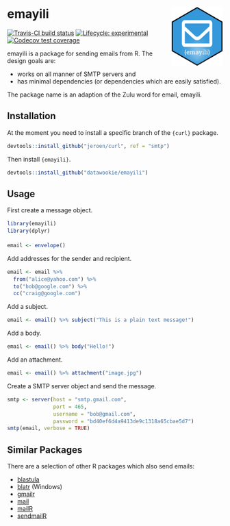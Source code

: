 
<!-- README.md is generated from README.Rmd. Please edit that file -->

# emayili <img src="docs/emayili-hex.png" align="right" alt="" width="120" />

[![Travis-CI build
status](https://travis-ci.org/datawookie/emayili.svg?branch=master)](https://travis-ci.org/datawookie/emayili)
[![Lifecycle:
experimental](https://img.shields.io/badge/lifecycle-experimental-orange.svg)](https://www.tidyverse.org/lifecycle/#experimental)
[![Codecov test
coverage](https://img.shields.io/codecov/c/github/r-lib/pkgdown/master.svg)](https://codecov.io/github/r-lib/pkgdown?branch=master)

emayili is a package for sending emails from R. The design goals are:

  - works on all manner of SMTP servers and
  - has minimal dependencies (or dependencies which are easily
    satisfied).

The package name is an adaption of the Zulu word for email, emayili.

## Installation

At the moment you need to install a specific branch of the `{curl}`
package.

``` r
devtools::install_github("jeroen/curl", ref = "smtp")
```

Then install `{emayili}`.

``` r
devtools::install_github("datawookie/emayili")
```

## Usage

First create a message object.

``` r
library(emayili)
library(dplyr)

email <- envelope()
```

Add addresses for the sender and recipient.

``` r
email <- email %>%
  from("alice@yahoo.com") %>%
  to("bob@google.com") %>%
  cc("craig@google.com")
```

Add a subject.

``` r
email <- email() %>% subject("This is a plain text message!")
```

Add a body.

``` r
email <- email() %>% body("Hello!")
```

Add an attachment.

``` r
email <- email() %>% attachment("image.jpg")
```

Create a SMTP server object and send the message.

``` r
smtp <- server(host = "smtp.gmail.com",
               port = 465,
               username = "bob@gmail.com",
               password = "bd40ef6d4a9413de9c1318a65cbae5d7")
smtp(email, verbose = TRUE)
```

## Similar Packages

There are a selection of other R packages which also send
    emails:

  - [blastula](https://cran.r-project.org/web/packages/blastula/index.html)
  - [blatr](https://cran.r-project.org/web/packages/blatr/index.html)
    (Windows)
  - [gmailr](https://cran.r-project.org/web/packages/gmailr/index.html)
  - [mail](https://cran.r-project.org/web/packages/mail/index.html)
  - [mailR](https://cran.r-project.org/web/packages/mailR/index.html)
  - [sendmailR](https://cran.r-project.org/web/packages/sendmailR/index.html)
